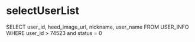 selectUserList
===
SELECT
	user_id,
	heed_image_url,
	nickname,
	user_name
FROM
	USER_INFO
WHERE
	user_id > 74523	and status = 0